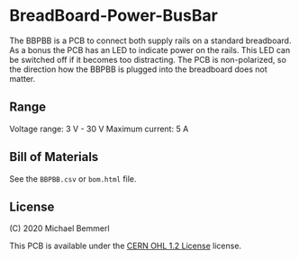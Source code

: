 # BreadBoard-Power-BusBar
The BBPBB is a PCB to connect both supply rails on a standard breadboard. As a bonus the PCB has an LED to indicate power on the rails. This LED can be switched off if it becomes too distracting. The PCB is non-polarized, so the direction how the BBPBB is plugged into the breadboard does not matter.

## Range
Voltage range: 3 V - 30 V
Maximum current: 5 A

## Bill of Materials
See the ```BBPBB.csv``` or ```bom.html``` file.

## License
(C) 2020 Michael Bemmerl

This PCB is available under the [CERN OHL 1.2 License](https://www.ohwr.org/project/cernohl/wikis/Documents/CERN-OHL-version-1.2) license.
